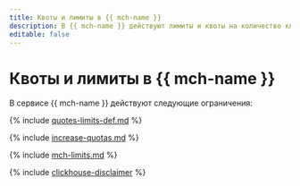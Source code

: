 ```yaml
---
title: Квоты и лимиты в {{ mch-name }}
description: В {{ mch-name }} действуют лимиты и квоты на количество кластеров, суммарное количество ядер процессора для всех хостов баз данных, суммарный объем виртуальной памяти для всех хостов баз данных, суммарный размер хранилищ для всех кластеров в одном облаке. Более подробно об ограничениях в сервисе вы узнаете из данной статьи.
editable: false
---
```


# Квоты и лимиты в {{ mch-name }}


В сервисе {{ mch-name }} действуют следующие ограничения:

{% include [quotes-limits-def.md](../../_includes/quotes-limits-def.md) %}


{% include [increase-quotas.md](../../_includes/increase-quotas.md) %}


{% include [mch-limits.md](../../_includes/mdb/mch-limits.md) %}

{% include [clickhouse-disclaimer](../../_includes/clickhouse-disclaimer.md) %}
